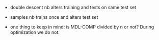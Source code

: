 - double descent nb alters training and tests on same test set

- samples nb trains once and alters test set


- one thing to keep in mind: is MDL-COMP divided by n or not? During optimization we do not.
